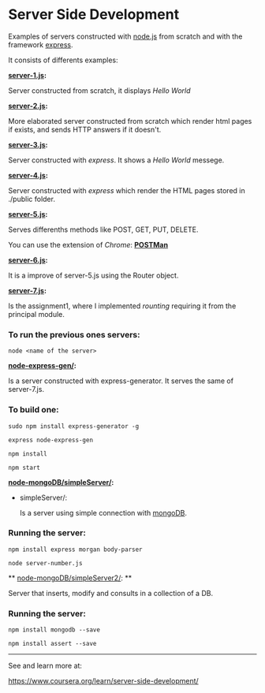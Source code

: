 # Server Side Development

Examples of servers constructed with [node.js](www.nodejs.org) from scratch and with
the framework [express](http://expressjs.com/).

It consists of differents examples:

**[server-1.js](https://github.com/carolinajimenez26/Server-side-development/blob/master/server-1.js):**

Server constructed from scratch, it displays _Hello World_

**[server-2.js](https://github.com/carolinajimenez26/Server-side-development/blob/master/server-2.js):**

More elaborated server constructed from scratch which render html pages if exists, and
sends HTTP answers if it doesn't.

**[server-3.js](https://github.com/carolinajimenez26/Server-side-development/blob/master/server-3.js):**

Server constructed with _express_. It shows a _Hello World_ messege.

**[server-4.js](https://github.com/carolinajimenez26/Server-side-development/blob/master/server-4.js):**

Server constructed with _express_ which render the HTML pages stored in ./public
folder.

**[server-5.js](https://github.com/carolinajimenez26/Server-side-development/blob/master/server-5.js):**

Serves differenths methods like POST, GET, PUT, DELETE.

You can use the extension of _Chrome_: [__POSTMan__](https://chrome.google.com/webstore/detail/postman/fhbjgbiflinjbdggehcddcbncdddomop)

**[server-6.js](https://github.com/carolinajimenez26/Server-side-development/blob/master/server-6.js):**

It is a improve of server-5.js using the Router object.

**[server-7.js](https://github.com/carolinajimenez26/Server-side-development/blob/master/server-7.js):**

Is the assignment1, where I implemented _rounting_ requiring it from the principal module.

### To run the previous ones servers: 

```
node <name of the server>
```

**[node-express-gen/](https://github.com/carolinajimenez26/Server-side-development/tree/master/node-express-gen):**

Is a server constructed with express-generator. It serves the same of server-7.js.

### To build one:

```
sudo npm install express-generator -g

express node-express-gen

npm install

npm start
```

**[node-mongoDB/simpleServer/](https://github.com/carolinajimenez26/Server-side-development/tree/master/node-mongoDB/simpleServer):**

* simpleServer/:

  Is a server using simple connection with [mongoDB](https://www.mongodb.com/).

### Running the server:

```
npm install express morgan body-parser

node server-number.js
```

** [node-mongoDB/simpleServer2/](https://github.com/carolinajimenez26/Server-side-development/tree/master/node-mongoDB/simpleServer2): **

  Server that inserts, modify and consults in a collection of a DB.

### Running the server:

```
npm install mongodb --save

npm install assert --save

```

______________________________________________________

See and learn more at:

https://www.coursera.org/learn/server-side-development/
